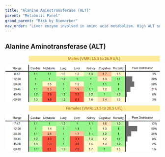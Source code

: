 ```yaml
---
title: "Alanine Aminotransferase (ALT)"
parent: "Metabolic Panel"
grand_parent: "Risk by Biomarker"
nav_order: "Liver enzyme involved in amino acid metabolism. High ALT suggests liver cell injury from hepatitis, fatty liver, or toxins."
---
```



## Alanine Aminotransferase (ALT)




<div style="display: flex; flex-direction: column; gap: 10px;">

  <img src="/assets/images/vmrbiomarker_alt__male.png" alt="Alanine Aminotransferase (ALT) VMR Male" style="margin-left: 15%">
  <img src="/assets/images/rr_alt__male.png" alt="Alanine Aminotransferase (ALT) RR Male">

  <img src="/assets/images/vmrbiomarker_alt__female.png" alt="Alanine Aminotransferase (ALT) VMR Female" style="margin-left: 15%; ">
  <img src="/assets/images/rr_alt__female.png" alt="Alanine Aminotransferase (ALT) RR Female">

</div>



